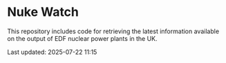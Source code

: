 # Nuke Watch

This repository includes code for retrieving the latest information available on the output of EDF nuclear power plants in the UK.

Last updated: 2025-07-22 11:15